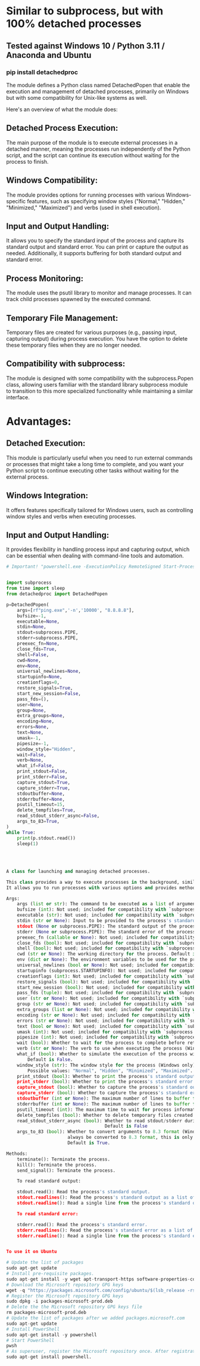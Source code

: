 # Similar to subprocess, but with 100% detached processes

## Tested against Windows 10 / Python 3.11 / Anaconda and Ubuntu

### pip install detachedproc


The module defines a Python class named DetachedPopen that enable the execution and management 
of detached processes, primarily on Windows but with some compatibility for Unix-like systems as well.

Here's an overview of what the module does:

## Detached Process Execution: 

The main purpose of the module is to execute external processes in a detached manner, 
meaning the processes run independently of the Python script, 
and the script can continue its execution without waiting for the process to finish.

## Windows Compatibility: 

The module provides options for running processes with various Windows-specific features, 
such as specifying window styles ("Normal," "Hidden," "Minimized," "Maximized") 
and verbs (used in shell execution).

## Input and Output Handling: 

It allows you to specify the standard input of the process and capture its standard output and standard error. 
You can print or capture the output as needed. 
Additionally, it supports buffering for both standard output and standard error.

## Process Monitoring: 

The module uses the psutil library to monitor and manage processes. 
It can track child processes spawned by the executed command.

## Temporary File Management: 

Temporary files are created for various purposes (e.g., passing input, capturing output) 
during process execution. You have the option to delete these temporary files when they are no longer needed.

## Compatibility with subprocess: 

The module is designed with some compatibility with the subprocess.Popen class, 
allowing users familiar with the standard library subprocess module to transition to 
this more specialized functionality while maintaining a similar interface.

# Advantages:

## Detached Execution: 

This module is particularly useful when you need to run external commands or processes that might take a long time to complete, and you want your Python script to continue executing other tasks without waiting for the external process.

## Windows Integration: 

It offers features specifically tailored for Windows users, such as controlling window styles and verbs when executing processes.

## Input and Output Handling: 

It provides flexibility in handling process input and capturing output, which can be essential when dealing with command-line tools and automation.


```python
# Important! "powershell.exe -ExecutionPolicy RemoteSigned Start-Process ..." is used to execute the subprocess, you might need to allow that.


import subprocess
from time import sleep
from detachedproc import DetachedPopen

p=DetachedPopen(
    args=[rf"ping.exe",'-n','10000', "8.8.8.8"],
    bufsize=-1,
    executable=None,
    stdin=None,
    stdout=subprocess.PIPE,
    stderr=subprocess.PIPE,
    preexec_fn=None,
    close_fds=True,
    shell=False,
    cwd=None,
    env=None,
    universal_newlines=None,
    startupinfo=None,
    creationflags=0,
    restore_signals=True,
    start_new_session=False,
    pass_fds=(),
    user=None,
    group=None,
    extra_groups=None,
    encoding=None,
    errors=None,
    text=None,
    umask=-1,
    pipesize=-1,
    window_style="Hidden",
    wait=False,
    verb=None,
    what_if=False,
    print_stdout=False,
    print_stderr=False,
    capture_stdout=True,
    capture_stderr=True,
    stdoutbuffer=None,
    stderrbuffer=None,
    psutil_timeout=15,
    delete_tempfiles=True,
	read_stdout_stderr_async=False,
	args_to_83=True,
)
while True:
    print(p.stdout.read())
    sleep(1)
	
	
	
	
A class for launching and managing detached processes.

This class provides a way to execute processes in the background, similar to the `subprocess.Popen` class.
It allows you to run processes with various options and provides methods for controlling and monitoring them.

Args:
	args (list or str): The command to be executed as a list of arguments or a single string to be parsed.
	bufsize (int): Not used; included for compatibility with `subprocess.Popen`.
	executable (str): Not used; included for compatibility with `subprocess.Popen`.
	stdin (str or None): Input to be provided to the process's standard input. Default is None.
	stdout (None or subprocess.PIPE): The standard output of the process. Default is None.
	stderr (None or subprocess.PIPE): The standard error of the process. Default is None.
	preexec_fn (callable or None): Not used; included for compatibility with `subprocess.Popen`.
	close_fds (bool): Not used; included for compatibility with `subprocess.Popen`.
	shell (bool): Not used; included for compatibility with `subprocess.Popen`.
	cwd (str or None): The working directory for the process. Default is None.
	env (dict or None): The environment variables to be used for the process. Default is None.
	universal_newlines (bool or None): Not used; included for compatibility with `subprocess.Popen`.
	startupinfo (subprocess.STARTUPINFO): Not used; included for compatibility with `subprocess.Popen`.
	creationflags (int): Not used; included for compatibility with `subprocess.Popen`.
	restore_signals (bool): Not used; included for compatibility with `subprocess.Popen`.
	start_new_session (bool): Not used; included for compatibility with `subprocess.Popen`.
	pass_fds (tuple): Not used; included for compatibility with `subprocess.Popen`.
	user (str or None): Not used; included for compatibility with `subprocess.Popen`.
	group (str or None): Not used; included for compatibility with `subprocess.Popen`.
	extra_groups (list or None): Not used; included for compatibility with `subprocess.Popen`.
	encoding (str or None): Not used; included for compatibility with `subprocess.Popen`.
	errors (str or None): Not used; included for compatibility with `subprocess.Popen`.
	text (bool or None): Not used; included for compatibility with `subprocess.Popen`.
	umask (int): Not used; included for compatibility with `subprocess.Popen`.
	pipesize (int): Not used; included for compatibility with `subprocess.Popen`.
	wait (bool): Whether to wait for the process to complete before returning. Default is False.
	verb (str or None): The verb to use when executing the process (Windows only). Default is None.
	what_if (bool): Whether to simulate the execution of the process without actually running it (Windows only).
		Default is False.
	window_style (str): The window style for the process (Windows only).
		Possible values: "Normal", "Hidden", "Minimized", "Maximized". Default is "Normal".
	print_stdout (bool): Whether to print the process's standard output. Default is True.
	print_stderr (bool): Whether to print the process's standard error. Default is True.
	capture_stdout (bool): Whether to capture the process's standard output. Default is True.
	capture_stderr (bool): Whether to capture the process's standard error. Default is True.
	stdoutbuffer (int or None): The maximum number of lines to buffer for standard output. Default is None.
	stderrbuffer (int or None): The maximum number of lines to buffer for standard error. Default is None.
	psutil_timeout (int): The maximum time to wait for process information using psutil. Default is 15 seconds.
	delete_tempfiles (bool): Whether to delete temporary files created during execution. Default is True.
	read_stdout_stderr_async (bool): Whether to read stdout/stderr during execution (True means slower execution).
									 Default is False
	args_to_83 (bool): Whether to convert arguments to 8.3 format (Windows only) - The main executable will
					   always be converted to 8.3 format, this is only for the arguments afterwards (args[1:]).
					   Default is True.

Methods:
	terminate(): Terminate the process.
	kill(): Terminate the process.
	send_signal(): Terminate the process.

	To read standard output:

	stdout.read(): Read the process's standard output.
	stdout.readlines(): Read the process's standard output as a list of lines.
	stdout.readline(): Read a single line from the process's standard output.

	To read standard error:

	stderr.read(): Read the process's standard error.
	stderr.readlines(): Read the process's standard error as a list of lines.
	stderr.readline(): Read a single line from the process's standard error.


To use it on Ubuntu

# Update the list of packages
sudo apt-get update
# Install pre-requisite packages.
sudo apt-get install -y wget apt-transport-https software-properties-common
# Download the Microsoft repository GPG keys
wget -q "https://packages.microsoft.com/config/ubuntu/$(lsb_release -rs)/packages-microsoft-prod.deb"
# Register the Microsoft repository GPG keys
sudo dpkg -i packages-microsoft-prod.deb
# Delete the the Microsoft repository GPG keys file
rm packages-microsoft-prod.deb
# Update the list of packages after we added packages.microsoft.com
sudo apt-get update
# Install PowerShell
sudo apt-get install -y powershell
# Start PowerShell
pwsh
# As superuser, register the Microsoft repository once. After registration, you can update PowerShell with 
sudo apt-get install powershell.
```